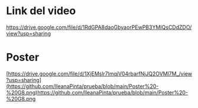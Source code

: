 # Link del video

https://drive.google.com/file/d/1RdGPA8daoGbyaorPEwPB3YMIQsCDdZDO/view?usp=sharing

# Poster
[https://drive.google.com/file/d/1XjEMslr7lmqjV04rbarfNjJQ2OVMl7M_/view?usp=sharing](https://github.com/IleanaPinta/prueba/blob/main/Poster%20-%20G8.png)https://github.com/IleanaPinta/prueba/blob/main/Poster%20-%20G8.png

